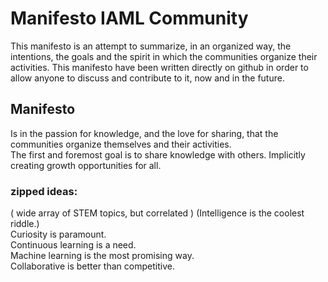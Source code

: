 #  Manifesto IAML Community

This manifesto is an attempt to summarize, in an organized way, the intentions, the goals and the spirit in which the communities organize their activities. This manifesto have been written directly on github in order to allow anyone to discuss and contribute to it, now and in the future.    




## Manifesto

Is in the passion for knowledge, and the love for sharing, that the communities organize themselves and their activities.     
The first and foremost goal is to share knowledge with others. Implicitly creating growth opportunities for all.    
    
    
    
### zipped ideas:     
( wide array of STEM topics, but correlated )
(Intelligence is the coolest riddle.)     
Curiosity is paramount.     
Continuous learning is a need.     
Machine learning is the most promising way.     
Collaborative is better than competitive.     


